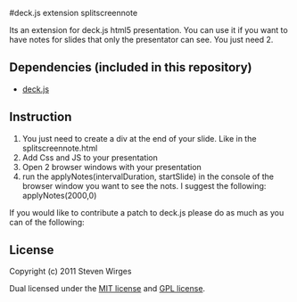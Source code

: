 #deck.js extension splitscreennote

Its an extension for deck.js html5 presentation. You can use it if you want to have notes for slides that only the presentator can see. You just need 2. 

## Dependencies (included in this repository)

- [deck.js](https://github.com/imakewebthings/deck.js)

## Instruction

1. You just need to create a div at the end of your slide. Like in the splitscreennote.html 
2. Add Css and JS to your presentation
3. Open 2 browser windows with your presentation
3. run the applyNotes(intervalDuration, startSlide) in the console of the browser window you want to see the nots. I suggest the following: applyNotes(2000,0)

If you would like to contribute a patch to deck.js please do as much as you can of the following:

## License

Copyright (c) 2011 Steven Wirges

Dual licensed under the [MIT license](https://github.com/imakewebthings/deck.js/blob/master/MIT-license.txt) and [GPL license](https://github.com/imakewebthings/deck.js/blob/master/GPL-license.txt).
